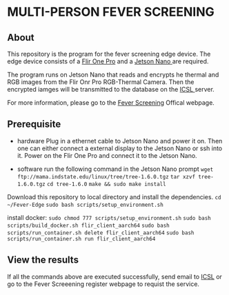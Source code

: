 # MULTI-PERSON FEVER SCREENING

## About
This repository is the program for the fever screening edge device. The edge device consists of a <a href="https://www.amazon.com/FLIR-Thermal-Imaging-Microfiber-Cleaning/dp/B07NS5WNRD/" target="_blank">Flir One Pro</a> and a <a href="https://usedipaq.com/products/nvidia-jetson-nano-developer-kit-2gb" target="_blank">Jetson Nano </a> are required.

The program runs on Jetson Nano that reads and encrypts he thermal and RGB images from the Flir Onr Pro RGB-Thermal Camera. Then the encrypted iamges will be transmitted to the database on the <a href="http://icsl.ee.columbia.edu/" target="_blank">ICSL </a> server.

For more information, please go to the <a href="http://icsl.ee.columbia.edu/FeverScreening/" target="_blank">Fever Screening</a> Offical webpage.

## Prerequisite
* hardware
Plug in a ethernet cable to Jetson Nano and power it on. Then one can either connect a external display to the Jetson Nano or ssh into it.
Power on the Flir One Pro and connect it to the Jetson Nano.

* software
run the following command in the Jetson Nano prompt
`wget ftp://mama.indstate.edu/linux/tree/tree-1.6.0.tgz`
`tar xzvf tree-1.6.0.tgz`
`cd tree-1.6.0`
`make && sudo make install`

Download this repository to local directory and install the dependencies.
`cd ~/Fever-Edge`
`sudo bash scripts/setup_environment.sh`

install docker:
`sudo chmod 777 scripts/setup_environment.sh`
`sudo bash scripts/build_docker.sh flir_client_aarch64`
`sudo bash scripts/run_container.sh delete flir_client_aarch64`
`sudo bash scripts/run_container.sh run flir_client_aarch64`

## View the results
If all the commands above are executed successfully, send email to [ICSL](fever@ee.columbia.edu) or go to the Fever Screeening register webpage to requist the service.
